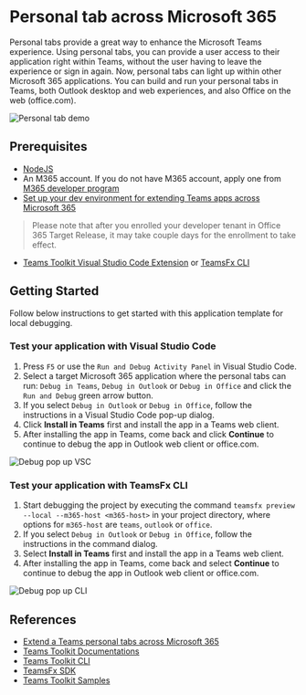 # Personal tab across Microsoft 365

Personal tabs provide a great way to enhance the Microsoft Teams experience. Using personal tabs, you can provide a user access to their application right within Teams, without the user having to leave the experience or sign in again. Now, personal tabs can light up within other Microsoft 365 applications. You can build and run your personal tabs in Teams, both Outlook desktop and web experiences, and also Office on the web (office.com).

![Personal tab demo](https://user-images.githubusercontent.com/11220663/167839153-0aef6adc-450e-4b8c-a28f-7d27005d1093.png)

## Prerequisites

- [NodeJS](https://nodejs.org/en/)
- An M365 account. If you do not have M365 account, apply one from [M365 developer program](https://developer.microsoft.com/en-us/microsoft-365/dev-program)
- [Set up your dev environment for extending Teams apps across Microsoft 365](https://aka.ms/teamsfx-m365-apps-prerequisites)
> Please note that after you enrolled your developer tenant in Office 365 Target Release, it may take couple days for the enrollment to take effect.
- [Teams Toolkit Visual Studio Code Extension](https://aka.ms/teams-toolkit) or [TeamsFx CLI](https://aka.ms/teamsfx-cli)

## Getting Started

Follow below instructions to get started with this application template for local debugging. 

### Test your application with Visual Studio Code

1. Press `F5` or use the `Run and Debug Activity Panel` in Visual Studio Code.
1. Select a target Microsoft 365 application where the personal tabs can run: `Debug in Teams`, `Debug in Outlook` or `Debug in Office` and click the `Run and Debug` green arrow button.
1. If you select `Debug in Outlook` or `Debug in Office`, follow the instructions in a Visual Studio Code pop-up dialog.
1. Click **Install in Teams** first and install the app in a Teams web client. 
1. After installing the app in Teams, come back and click **Continue** to continue to debug the app in Outlook web client or office.com.

  ![Debug pop up VSC](https://user-images.githubusercontent.com/11220663/167839258-0ee73600-ce32-4c8f-9876-826d90716510.png)

### Test your application with TeamsFx CLI

1. Start debugging the project by executing the command `teamsfx preview --local --m365-host <m365-host>` in your project directory, where options for `m365-host` are `teams`, `outlook` or `office`.
1. If you select `Debug in Outlook` or `Debug in Office`, follow the instructions in the command dialog.
1. Select **Install in Teams** first and install the app in a Teams web client.
1. After installing the app in Teams, come back and select **Continue** to continue to debug the app in Outlook web client or office.com.

  ![Debug pop up CLI](https://user-images.githubusercontent.com/11220663/167839636-de3a71db-caa6-4571-91a4-05428779b1fa.png)

## References

* [Extend a Teams personal tabs across Microsoft 365](https://docs.microsoft.com/microsoftteams/platform/m365-apps/extend-m365-teams-personal-tab?tabs=manifest-teams-toolkit)
* [Teams Toolkit Documentations](https://docs.microsoft.com/microsoftteams/platform/toolkit/teams-toolkit-fundamentals)
* [Teams Toolkit CLI](https://docs.microsoft.com/microsoftteams/platform/toolkit/teamsfx-cli)
* [TeamsFx SDK](https://docs.microsoft.com/microsoftteams/platform/toolkit/teamsfx-sdk)
* [Teams Toolkit Samples](https://github.com/OfficeDev/TeamsFx-Samples)
